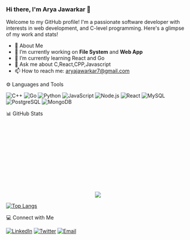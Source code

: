 ### Hi there, I'm Arya Jawarkar 👋

 Welcome to my GitHub profile! I'm a passionate software developer with interests in web development, and C-level programming. Here's a glimpse of my work and stats!



- 🚀 About Me
- 🔭 I’m currently working on **File System** and **Web App**
- 🌱 I’m currently learning React and Go
- 💬 Ask me about C,React,CPP,Javascript
- 📫 How to reach me: aryajawarkar7@gmail.com

⚙️ Languages and Tools
<p align="left"> <img src="https://img.shields.io/badge/-C++-00599C?logo=c%2B%2B&logoColor=white" alt="C++" /> <img src="https://img.shields.io/badge/-Go-00ADD8?logo=go&logoColor=white" alt="Go" /> <img src="https://img.shields.io/badge/-Python-3776AB?logo=python&logoColor=white" alt="Python" /> <img src="https://img.shields.io/badge/-JavaScript-F7DF1E?logo=javascript&logoColor=black" alt="JavaScript" /> <img src="https://img.shields.io/badge/-Node.js-339933?logo=node.js&logoColor=white" alt="Node.js" /> <img src="https://img.shields.io/badge/-React-61DAFB?logo=react&logoColor=black" alt="React" /> <img src="https://img.shields.io/badge/-MySQL-4479A1?logo=mysql&logoColor=white" alt="MySQL" /> <img src="https://img.shields.io/badge/-PostgreSQL-4169E1?logo=postgresql&logoColor=white" alt="PostgreSQL" /> <img src="https://img.shields.io/badge/-MongoDB-47A248?logo=mongodb&logoColor=white" alt="MongoDB" /> </p>

📊 GitHub Stats

<div align="center" style="margin-top:200px">
<img src="https://github-readme-streak-stats.herokuapp.com/?user=megh16123&count_private=true&include_all_commits=true&&theme=dracula"/>
</div>
  
[![Top Langs](https://github-readme-stats.vercel.app/api/top-langs/?username=megh16123&layout=compact&theme=dracula)](https://github.com/megh16123)
</div>


💻 Connect with Me
<p align="left"> <a href="https://www.linkedin.com/in/aryaJawarkar/" target="blank"><img src="https://img.shields.io/badge/-LinkedIn-0077B5?logo=linkedin&logoColor=white" alt="LinkedIn" /></a> <a href="https://x.com/arya_jawar55183" target="blank"><img src="https://img.shields.io/badge/-Twitter-1DA1F2?logo=twitter&logoColor=white" alt="Twitter" /></a> <a href="mailto:aryajawarkar7@gmail.com"><img src="https://img.shields.io/badge/-Email-D14836?logo=gmail&logoColor=white" alt="Email" /></a> </p>
